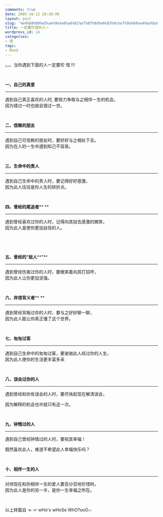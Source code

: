 ```yaml
---
comments: true
date: 2005-10-12 20:38:09
layout: post
slug: '%e4%b8%80%e5%ae%9a%e8%a6%81%e7%8f%8d%e6%83%9c%e7%9a%84%e4%ba%ba%ef%bd%9e'
title: 一定要珍惜的人～
wordpress_id: 14
categories:
- 悟
tags:
- Mood
---
```




















。。。当你遇到下面的人一定要珍 惜 !!!




 




**一、自己的真爱**




****  
遇到自己真正喜欢的人时, 要努力争取与之相伴一生的机会。  
因为错过一时也就会错过一世。




 




**二、信赖的朋友**




****  
遇到自己可信赖的朋友时，要好好与之相处下去。  
因为在人的一生中遇到知己不容易。




 




**三、生命中的贵人**




****  
遇到自己生命中的贵人时，要记得好好感激，  
因为此人往往是你人生的转折点。




 




**四、曾经的尾追者**** **




****  
遇到曾经喜欢过你的人时，记得向其投去感激的微笑，  
因为此人是使你更加自信的人。




 




 




**五、曾经的“敌人****”**




****  
遇到曾经伤害过你的人时，要微笑着向其打招呼，  
因为此人让你更加坚强。




 




**六、弃信背义者**** **




****  
遇到曾经背叛过你的人时，要与之好好聊一聊，  
因为此人能让你真正懂了这个世界。




 




**七、匆匆过客**




****  
遇到自己生命中的匆匆过客，要谢谢此人经过你的人生，  
因为此人使你的生活更丰富多采




 




**八、误会过你的人**




****  
遇到曾经和你有误会的人时，要尽快趁现在解清误会，




因为解释的机会也许就只有这一次。




 




**九、钟情过的人**




****  
遇到自己曾经钟情过的人时，要祝其幸福！




既然喜欢此人，难道不希望此人幸福快乐吗？




 




**十、相伴一生的人**

****


  


对待现在和你相伴一生的爱人要百分百地珍惜哟，  
因为此人是你的另一半，是你一生幸福之所在。




 




以上转载自 ☜ ☞ wHo's wHoSe WhO?oоО⌒ 
